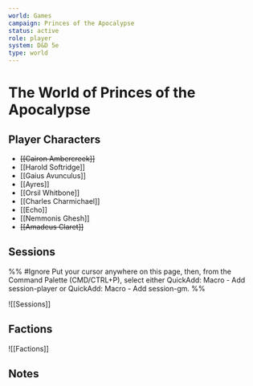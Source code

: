 ```yaml
---
world: Games
campaign: Princes of the Apocalypse
status: active
role: player
system: D&D 5e
type: world
---
```

# The World of Princes of the Apocalypse

## Player Characters

- ~~[[Cairon Ambercreek]]~~
- [[Harold Softridge]]
- [[Gaius Avunculus]]
- [[Ayres]]
- [[Orsil Whitbone]]
- [[Charles Charmichael]]
- [[Echo]]
- [[Nemmonis Ghesh]]
- ~~[[Amadeus Claret]]~~


## Sessions
%% #Ignore Put your cursor anywhere on this page, then, from the Command Palette (CMD/CTRL+P), select either QuickAdd: Macro - Add session-player or QuickAdd: Macro - Add session-gm. %%

![[Sessions]]


## Factions

![[Factions]]


## Notes

